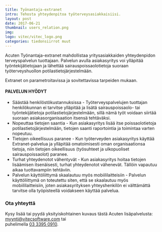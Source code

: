 ```yaml
---
title: Työnantaja-extranet
intro: Tehosta yhteydenpitoa työterveysasiakkaisiisi.
layout: post
date: 2017-06-21
thumbnail: users_relation.png
img: 
logo: vitec/vitec_logo.png
categories: tiedonsiirrot muut
---
```


Acuten Työnantaja-extranet mahdollistaa yritysasiakkaiden yhteydenpidon terveyspalvelun tuottajaan. 
Palvelun avulla asiakasyritys voi ylläpitää työntekijätietojaan ja lähettää sairauspoissaolotietoja 
suoraan työterveyshuollon potilastietojärjestelmään.

Extranet on parametroitavissa ja sovitettavissa tarpeiden mukaan.

#### PALVELUN HYÖDYT

- Säästää henkilöstökustannuksissa - Työterveyspalvelujen tuottajan henkilökunnan ei tarvitse ylläpitää ja lisätä 
sairauspoissaolo- tai työntekijätietoja potilastietojärjestelmään, sillä nämä työt voidaan siirtää suoraan asiakasorganisaation itsensä tehtäväksi.
- Nopeuttaa tietojen saantia - Kun asiakasyritys lisää itse poissaolotietoja potilastietojärjestelmään, tietojen 
saanti raportointia ja toimintaa varten nopeutuu.
- Tietojen oikeellisuus paranee - Kun työterveyden asiakasyritys käyttää Extranet-palvelua ja ylläpitää omatoimisesti
oman organisaationsa tietoja, niin tietojen oikeellisuus (työsuhteet ja ulkopuoliset sairauspoissaolot) paranee.
- Turhat yhteydenotot vähentyvät - Kun asiakasyritys hoitaa tietojen lisäämisen itsenäisesti, turhat yhteydenotot vähenevät. 
Tällöin vapautuu aikaa tuottavampiin tehtäviin.  
- Palvelun käyttöliittymä skaalautuu myös mobiililaitteisiin - Palvelun käyttöliittymä on toteutettu siten, että se skaalautuu myös 
mobiililaitteisiin, joten asiakasyrityksen yhteyshenkilön ei välttämättä tarvitse olla työpisteellä voidakseen käyttää palvelua.

### Ota yhteyttä

Kysy lisää tai pyydä yksityiskohtainen kuvaus tästä Acuten lisäpalvelusta: 
[myynti@vitecsoftware.com](mailto://myynti@vitecsoftware.com) tai  
puhelimella [03 3395 0910](tel://+358333950910).
